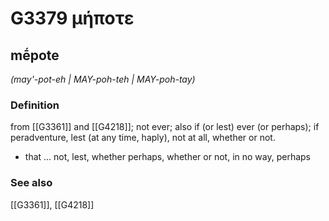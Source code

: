 # G3379 μήποτε

## mḗpote

_(may'-pot-eh | MAY-poh-teh | MAY-poh-tay)_

### Definition

from [[G3361]] and [[G4218]]; not ever; also if (or lest) ever (or perhaps); if peradventure, lest (at any time, haply), not at all, whether or not.

- that ... not, lest, whether perhaps, whether or not, in no way, perhaps

### See also

[[G3361]], [[G4218]]

